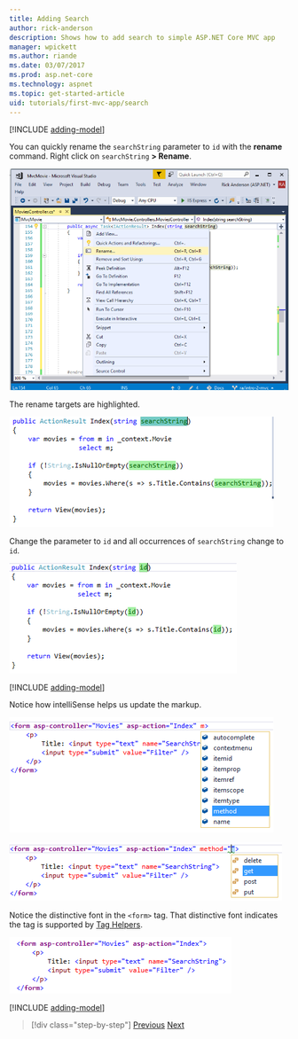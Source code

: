 ```yaml
---
title: Adding Search
author: rick-anderson
description: Shows how to add search to simple ASP.NET Core MVC app
manager: wpickett
ms.author: riande
ms.date: 03/07/2017
ms.prod: asp.net-core
ms.technology: aspnet
ms.topic: get-started-article
uid: tutorials/first-mvc-app/search
---
```


[!INCLUDE [adding-model](../../includes/mvc-intro/search1.md)]

You can quickly rename the `searchString` parameter to `id` with the **rename** command. Right click on `searchString` **> Rename**.

![Contextual menu](search/_static/rename.png)

The rename targets are highlighted.

![Code editor showing the variable highlighted throughout the Index ActionResult method](search/_static/rename2.png)

Change the parameter to `id` and all occurrences of `searchString` change to `id`.

![Code editor showing the variable has been changed to id](search/_static/rename3.png)

[!INCLUDE [adding-model](../../includes/mvc-intro/search2.md)]

Notice how intelliSense helps us update the markup.

![Intellisense contextual menu with method selected in the list of attributes for the form element](search/_static/int_m.png)

![Intellisense contextual menu with get selected in the list of method attribute values](search/_static/int_get.png)

Notice the distinctive font in the `<form>` tag. That distinctive font indicates the tag is supported by [Tag Helpers](../../mvc/views/tag-helpers/intro.md).

![form tag with purple text](search/_static/th_font.png)

[!INCLUDE [adding-model](../../includes/mvc-intro/search3.md)]

> [!div class="step-by-step"]
> [Previous](controller-methods-views.md)
> [Next](new-field.md)  
